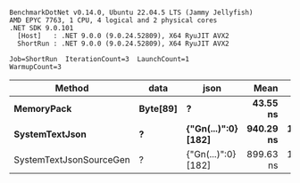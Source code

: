 ```

BenchmarkDotNet v0.14.0, Ubuntu 22.04.5 LTS (Jammy Jellyfish)
AMD EPYC 7763, 1 CPU, 4 logical and 2 physical cores
.NET SDK 9.0.101
  [Host]   : .NET 9.0.0 (9.0.24.52809), X64 RyuJIT AVX2
  ShortRun : .NET 9.0.0 (9.0.24.52809), X64 RyuJIT AVX2

Job=ShortRun  IterationCount=3  LaunchCount=1  
WarmupCount=3  

```
| Method                  | data     | json                | Mean      | Error     | StdDev   | Min       | Max       | Gen0   | Allocated |
|------------------------ |--------- |-------------------- |----------:|----------:|---------:|----------:|----------:|-------:|----------:|
| **MemoryPack**              | **Byte[89]** | **?**                   |  **43.55 ns** |  **0.474 ns** | **0.026 ns** |  **43.52 ns** |  **43.58 ns** | **0.0012** |     **104 B** |
| **SystemTextJson**          | **?**        | **{&quot;Gn(...)&quot;:0} [182]** | **940.29 ns** | **11.316 ns** | **0.620 ns** | **939.66 ns** | **940.90 ns** |      **-** |     **104 B** |
| SystemTextJsonSourceGen | ?        | {&quot;Gn(...)&quot;:0} [182] | 899.63 ns | 16.290 ns | 0.893 ns | 898.65 ns | 900.39 ns |      - |     104 B |
